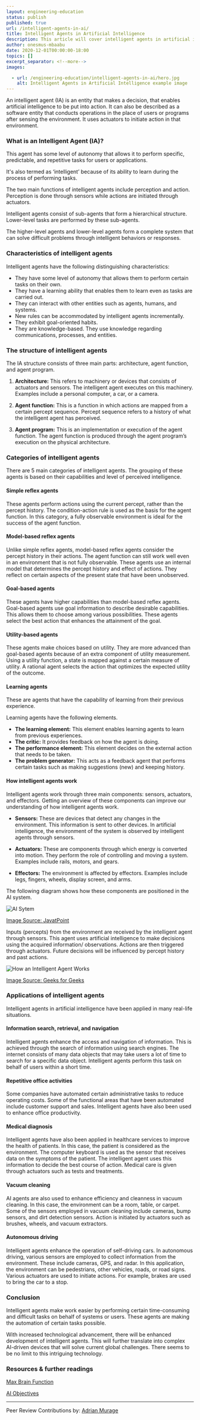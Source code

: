 ```yaml
---
layout: engineering-education
status: publish
published: true
url: /intelligent-agents-in-ai/
title: Intelligent Agents in Artificial Intelligence
description: This article will cover intelligent agents in artificial intelligence (AI) and the 3 main components such as architecture, agent function, and agent program.
author: onesmus-mbaabu
date: 2020-12-01T00:00:00-18:00
topics: []
excerpt_separator: <!--more-->
images:

  - url: /engineering-education/intelligent-agents-in-ai/hero.jpg
    alt: Intelligent Agents in Artificial Intelligence example image
---
```

An intelligent agent (IA) is an entity that makes a decision, that enables artificial intelligence to be put into action. It can also be described as a software entity that conducts operations in the place of users or programs after sensing the environment. It uses actuators to initiate action in that environment.
<!--more-->
### What is an Intelligent Agent (IA)?
This agent has some level of autonomy that allows it to perform specific, predictable, and repetitive tasks for users or applications.

It's also termed as ‘intelligent’ because of its ability to learn during the process of performing tasks.

The two main functions of intelligent agents include perception and action. Perception is done through sensors while actions are initiated through actuators.

Intelligent agents consist of sub-agents that form a hierarchical structure. Lower-level tasks are performed by these sub-agents.

The higher-level agents and lower-level agents form a complete system that can solve difficult problems through intelligent behaviors or responses.    

### Characteristics of intelligent agents
Intelligent agents have the following distinguishing characteristics:
- They have some level of autonomy that allows them to perform certain tasks on their own.
- They have a learning ability that enables them to learn even as tasks are carried out.
- They can interact with other entities such as agents, humans, and systems.
- New rules can be accommodated by intelligent agents incrementally.
- They exhibit goal-oriented habits.
- They are knowledge-based. They use knowledge regarding communications, processes, and entities.

### The structure of intelligent agents
The IA structure consists of three main parts: architecture, agent function, and agent program.

1. **Architecture:** This refers to machinery or devices that consists of actuators and sensors. The intelligent agent executes on this machinery. Examples include a personal computer, a car, or a camera.

2. **Agent function:** This is a function in which actions are mapped from a certain percept sequence. Percept sequence refers to a history of what the intelligent agent has perceived.

3. **Agent program:** This is an implementation or execution of the agent function. The agent function is produced through the agent program’s execution on the physical architecture.

### Categories of intelligent agents
There are 5 main categories of intelligent agents. The grouping of these agents is based on their capabilities and level of perceived intelligence.  

#### Simple reflex agents
These agents perform actions using the current percept, rather than the percept history. The condition-action rule is used as the basis for the agent function. In this category, a fully observable environment is ideal for the success of the agent function.

#### Model-based reflex agents
Unlike simple reflex agents, model-based reflex agents consider the percept history in their actions. The agent function can still work well even in an environment that is not fully observable. These agents use an internal model that determines the percept history and effect of actions. They reflect on certain aspects of the present state that have been unobserved.

#### Goal-based agents
These agents have higher capabilities than model-based reflex agents. Goal-based agents use goal information to describe desirable capabilities. This allows them to choose among various possibilities. These agents select the best action that enhances the attainment of the goal.

#### Utility-based agents
These agents make choices based on utility. They are more advanced than goal-based agents because of an extra component of utility measurement. Using a utility function, a state is mapped against a certain measure of utility. A rational agent selects the action that optimizes the expected utility of the outcome.

#### Learning agents
These are agents that have the capability of learning from their previous experience.

Learning agents have the following elements.
- **The learning element:** This element enables learning agents to learn from previous experiences.
- **The critic:** It provides feedback on how the agent is doing.
- **The performance element:** This element decides on the external action that needs to be taken.
- **The problem generator:** This acts as a feedback agent that performs certain tasks such as making suggestions (new) and keeping history.

#### How intelligent agents work
Intelligent agents work through three main components: sensors, actuators, and effectors. Getting an overview of these components can improve our understanding of how intelligent agents work.

- **Sensors:** These are devices that detect any changes in the environment. This information is sent to other devices. In artificial intelligence, the environment of the system is observed by intelligent agents through sensors.

- **Actuators:** These are components through which energy is converted into motion. They perform the role of controlling and moving a system. Examples include rails, motors, and gears.

- **Effectors:** The environment is affected by effectors. Examples include legs, fingers, wheels, display screen, and arms.

The following diagram shows how these components are positioned in the AI system.

![AI Sytem](/intelligent-agents-in-ai/ai-system.png)

[Image Source: JavatPoint](https://static.javatpoint.com/tutorial/ai/images/agents-in-ai.png)

Inputs (percepts) from the environment are received by the intelligent agent through sensors. This agent uses artificial intelligence to make decisions using the acquired information/ observations. Actions are then triggered through actuators. Future decisions will be influenced by percept history and past actions.

![How an Intelligent Agent Works](/intelligent-agents-in-ai/how-an-intelligent-agent-works.png)

[Image Source: Geeks for Geeks](https://www.cdn.geeksforgeeks.org/wp-content/uploads/ai3-1.png)

### Applications of intelligent agents
Intelligent agents in artificial intelligence have been applied in many real-life situations.

#### Information search, retrieval, and navigation
Intelligent agents enhance the access and navigation of information. This is achieved through the search of information using search engines. The internet consists of many data objects that may take users a lot of time to search for a specific data object. Intelligent agents perform this task on behalf of users within a short time.

#### Repetitive office activities
Some companies have automated certain administrative tasks to reduce operating costs. Some of the functional areas that have been automated include customer support and sales. Intelligent agents have also been used to enhance office productivity.

#### Medical diagnosis
Intelligent agents have also been applied in healthcare services to improve the health of patients. In this case, the patient is considered as the environment. The computer keyboard is used as the sensor that receives data on the symptoms of the patient. The intelligent agent uses this information to decide the best course of action. Medical care is given through actuators such as tests and treatments.

#### Vacuum cleaning
AI agents are also used to enhance efficiency and cleanness in vacuum cleaning. In this case, the environment can be a room, table, or carpet. Some of the sensors employed in vacuum cleaning include cameras, bump sensors, and dirt detection sensors. Action is initiated by actuators such as brushes, wheels, and vacuum extractors.  

#### Autonomous driving
Intelligent agents enhance the operation of self-driving cars. In autonomous driving, various sensors are employed to collect information from the environment. These include cameras, GPS, and radar. In this application, the environment can be pedestrians, other vehicles, roads, or road signs. Various actuators are used to initiate actions. For example, brakes are used to bring the car to a stop.

### Conclusion
Intelligent agents make work easier by performing certain time-consuming and difficult tasks on behalf of systems or users. These agents are making the automation of certain tasks possible.

With increased technological advancement, there will be enhanced development of intelligent agents. This will further translate into complex AI-driven devices that will solve current global challenges. There seems to be no limit to this intriguing technology.

### Resources & further readings
[Max Brain Function](https://maxbrainfunction.com/intelligent-agent-work-purpose/)

[AI Objectives](http://www.aiobjectives.com/2019/11/01/analysis-of-intelligent-agents-in-artificial-intelligence/)

---
Peer Review Contributions by: [Adrian Murage](/authors/adrian-murage/)
